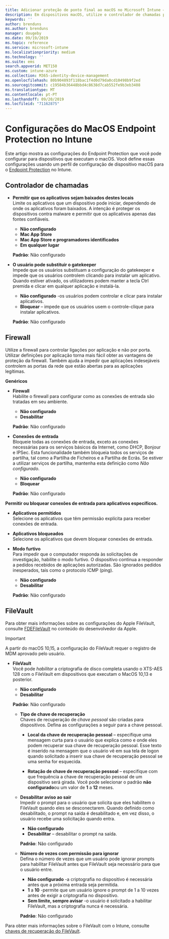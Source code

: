 ```yaml
---
title: Adicionar proteção de ponto final ao macOS no Microsoft Intune – Azure | Microsoft Docs
description: Em dispositivos macOS, utilize o controlador de chamadas para determinar onde as aplicações podem ser instaladas, incluindo a Mac App Store. Ativar ou configurar uma firewall permite aplicações específicas, bloqueia aplicações específicas, utiliza o modo invisível e até bloqueia determinados tipos de ligações de entrada com o Microsoft Intune.
keywords: ''
author: brenduns
ms.author: brenduns
manager: dougeby
ms.date: 09/19/2019
ms.topic: reference
ms.service: microsoft-intune
ms.localizationpriority: medium
ms.technology: ''
ms.suite: ems
search.appverid: MET150
ms.custom: intune-azure
ms.collection: M365-identity-device-management
ms.openlocfilehash: 80b904893f118bac1f4d0d79da0cd10498b9f2ed
ms.sourcegitcommit: c19584b36448bbd4c8638d7cab552fe9b3eb3408
ms.translationtype: MT
ms.contentlocale: pt-PT
ms.lasthandoff: 09/20/2019
ms.locfileid: "71162875"
---
```

# <a name="macos-endpoint-protection-settings-in-intune"></a>Configurações do MacOS Endpoint Protection no Intune  

Este artigo mostra as configurações do Endpoint Protection que você pode configurar para dispositivos que executam o macOS. Você define essas configurações usando um perfil de configuração de dispositivo macOS para o [Endpoint Protection](endpoint-protection-configure.md) no Intune.  

## <a name="gatekeeper"></a>Controlador de chamadas  

- **Permitir que os aplicativos sejam baixados destes locais**  
  Limite os aplicativos que um dispositivo pode iniciar, dependendo de onde os aplicativos foram baixados. A intenção é proteger os dispositivos contra malware e permitir que os aplicativos apenas das fontes confiáveis.  

  - **Não configurado**  
  - **Mac App Store**  
  - **Mac App Store e programadores identificados**  
  - **Em qualquer lugar**  

  **Padrão**: Não configurado  

- **O usuário pode substituir o gatekeeper**  
  Impede que os usuários substituam a configuração do gatekeeper e impede que os usuários controlem clicando para instalar um aplicativo. Quando estiver ativado, os utilizadores podem manter a tecla Ctrl premida e clicar em qualquer aplicação e instalá-la.  
 
  - **Não configurado** -os usuários podem controlar e clicar para instalar aplicativos.  
  - **Bloquear** – impede que os usuários usem o controle-clique para instalar aplicativos.  

  **Padrão**: Não configurado  

## <a name="firewall"></a>Firewall  

Utilize a firewall para controlar ligações por aplicação e não por porta. Utilizar definições por aplicação torna mais fácil obter as vantagens de proteção da firewall. Também ajuda a impedir que aplicações indesejáveis controlem as portas da rede que estão abertas para as aplicações legítimas.  

**Genéricos**
- **Firewall**  
  Habilite o firewall para configurar como as conexões de entrada são tratadas em seu ambiente.  
  - **Não configurado**  
  - **Desabilitar**  

  **Padrão**: Não configurado  

- **Conexões de entrada**  
  Bloqueie todas as conexões de entrada, exceto as conexões necessárias para os serviços básicos da Internet, como DHCP, Bonjour e IPSec. Esta funcionalidade também bloqueia todos os serviços de partilha, tal como a Partilha de Ficheiros e a Partilha de Ecrãs. Se estiver a utilizar serviços de partilha, mantenha esta definição como *Não configurado*.  
  - **Não configurado**  
  - **Bloquear**  

  **Padrão**: Não configurado  

**Permitir ou bloquear conexões de entrada para aplicativos específicos.**  

  - **Aplicativos permitidos**  
    Selecione os aplicativos que têm permissão explícita para receber conexões de entrada.  

  - **Aplicativos bloqueados**  
    Selecione os aplicativos que devem bloquear conexões de entrada.  

  - **Modo furtivo**  
    Para impedir que o computador responda às solicitações de investigação, habilite o modo furtivo. O dispositivo continua a responder a pedidos recebidos de aplicações autorizadas. São ignorados pedidos inesperados, tais como o protocolo ICMP (ping).  
    - **Não configurado**  
    - **Desabilitar**  

    **Padrão**: Não configurado  

## <a name="filevault"></a>FileVault  
Para obter mais informações sobre as configurações do Apple FileVault, consulte [FDEFileVault](https://developer.apple.com/documentation/devicemanagement/fdefilevault) no conteúdo do desenvolvedor da Apple. 

> [!IMPORTANT]  
> A partir do macOS 10,15, a configuração do FileVault requer o registro de MDM aprovado pelo usuário. 

- **FileVault**  
  Você pode *habilitar* a criptografia de disco completa usando o XTS-AES 128 com o FileVault em dispositivos que executam o MacOS 10,13 e posterior.  
  - **Não configurado**  
  - **Desabilitar**  

  **Padrão**: Não configurado  

  - **Tipo de chave de recuperação**  
    Chaves de recuperação de *chave pessoal* são criadas para dispositivos. Defina as configurações a seguir para a chave pessoal.  

    - **Local da chave de recuperação pessoal** – especifique uma mensagem curta para o usuário que explica como e onde eles podem recuperar sua chave de recuperação pessoal. Esse texto é inserido na mensagem que o usuário vê em sua tela de logon quando solicitado a inserir sua chave de recuperação pessoal se uma senha for esquecida.  
      
    - **Rotação de chave de recuperação pessoal** – especifique com que frequência a chave de recuperação pessoal de um dispositivo será girada. Você pode selecionar o padrão **não configurado**ou um valor de **1** a **12** meses.  

  - **Desabilitar aviso ao sair**  
    Impedir o prompt para o usuário que solicita que eles habilitem o FileVault quando eles se desconectarem.  Quando definido como desabilitado, o prompt na saída é desabilitado e, em vez disso, o usuário recebe uma solicitação quando entra.  
    - **Não configurado**  
    - **Desabilitar** – desabilitar o prompt na saída.

    **Padrão**: Não configurado  

  - **Número de vezes com permissão para ignorar**  
  Defina o número de vezes que um usuário pode ignorar prompts para habilitar FileVault antes que FileVault seja necessário para que o usuário entre.  

    - **Não configurado** -a criptografia no dispositivo é necessária antes que a próxima entrada seja permitida.  
    - **1** a **10** -permite que um usuário ignore o prompt de 1 a 10 vezes antes de exigir a criptografia no dispositivo.  
    - **Sem limite, sempre avisar** -o usuário é solicitado a habilitar FileVault, mas a criptografia nunca é necessária.  
 
    **Padrão**: Não configurado  

Para obter mais informações sobre o FileVault com o Intune, consulte [chaves de recuperação do FileVault](encryption-monitor.md#filevault-recovery-keys).

